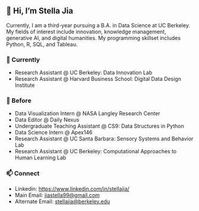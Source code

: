 ## 👋 Hi, I’m Stella Jia 
Currently, I am a third-year pursuing a  B.A. in Data Science at UC Berkeley. My fields of interest include innovation, knowledge management, generative AI, and digital humanities. My programming skillset includes Python, R, SQL, and Tableau. 

### 🚀 Currently
* Research Assistant @ UC Berkeley: Data Innovation Lab
* Research Assistant @ Harvard Business School: Digital Data Design Institute

### 🌲 Before
* Data Visualization Intern @ NASA Langley Research Center
* Data Editor @ Daily Nexus
* Undergraduate Teaching Assistant @ CS9: Data Structures in Python
* Data Science Intern @ Apex146
* Research Assistant @ UC Santa Barbara: Sensory Systems and Behavior Lab
* Research Assistant @ UC Berkeley: Computational Approaches to Human Learning Lab

### 📫 Connect
* Linkedin: https://www.linkedin.com/in/stellajia/
* Main Email: jiastella99@gmail.com 
* Alternate Email: stellajia@berkeley.edu

<!---
sjia03/sjia03 is a ✨ special ✨ repository because its `README.md` (this file) appears on your GitHub profile.
You can click the Preview link to take a look at your changes.
--->
